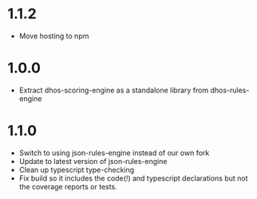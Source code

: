 # 1.1.2
- Move hosting to npm
# 1.0.0
- Extract dhos-scoring-engine as a standalone library from dhos-rules-engine

# 1.1.0
- Switch to using json-rules-engine instead of our own fork
- Update to latest version of json-rules-engine
- Clean up typescript type-checking
- Fix build so it includes the code(!) and typescript declarations but not the coverage reports or tests.

